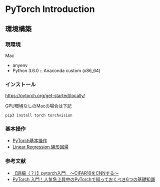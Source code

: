 # PyTorch Introduction

## 環境構築

### 現環境
Mac
- anyenv
- Python 3.6.0 :: Anaconda custom (x86_64)

### インストール
https://pytorch.org/get-started/locally/

GPU環境なしのMacの場合は下記
```
pip3 install torch torchvision
```

### 基本操作
- [PyTorch基本操作](https://github.com/xxxHAL/PyTorch/blob/master/basic-operation.ipynb)
- [Linear Regression 線形回帰](https://github.com/xxxHAL/PyTorch/blob/master/linear-regression.ipynb)

### 参考文献
- [【詳細（？）】pytorch入門　〜CIFAR10をCNNする〜](https://qiita.com/kazetof/items/6a72926b9f8cd44c218e)
- [PyTorch 入門！人気急上昇中のPyTorchで知っておくべき6つの基礎知識](https://www.codexa.net/pytorch-python/)